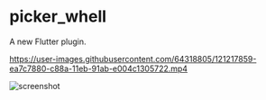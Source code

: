 # picker_whell

A new Flutter plugin.

https://user-images.githubusercontent.com/64318805/121217859-ea7c7880-c88a-11eb-91ab-e004c1305722.mp4

![screenshot](https://user-images.githubusercontent.com/64318805/121217891-f1a38680-c88a-11eb-96a9-095c9cceadfb.png)

